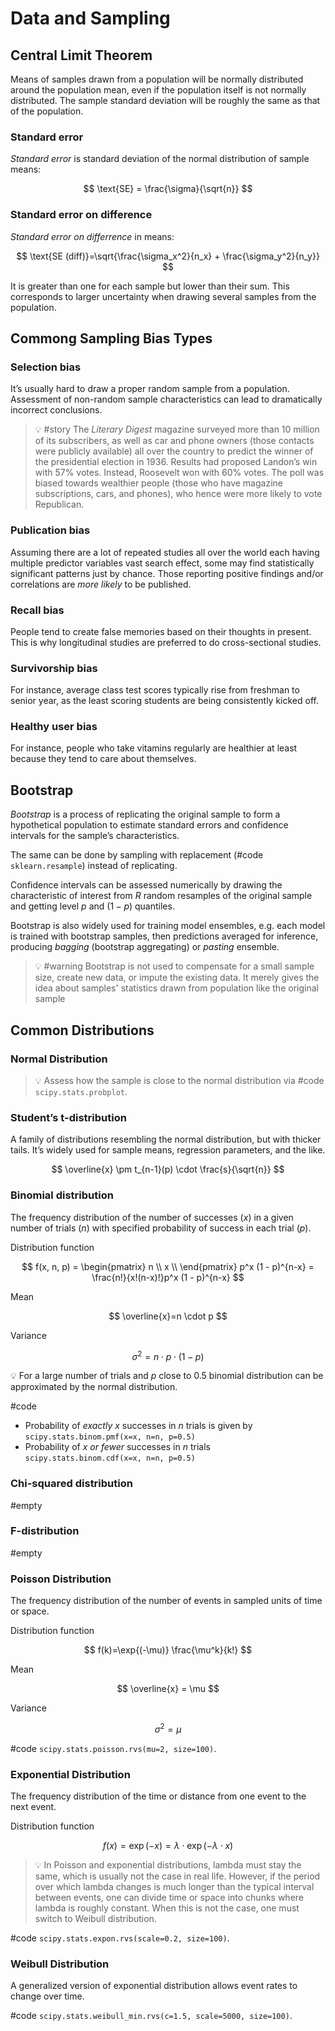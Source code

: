 # Data and Sampling

## Central Limit Theorem
Means of samples drawn from a population will be normally distributed around the population mean, even if the population itself is not normally distributed. The sample standard deviation will be roughly the same as that of the population.

### Standard error
*Standard error* is standard deviation of the normal distribution of sample means:

$$
\text{SE} = \frac{\sigma}{\sqrt{n}}
$$

### Standard error on difference
*Standard error on differrence* in means:

$$
\text{SE (diff)}=\sqrt{\frac{\sigma_x^2}{n_x} + \frac{\sigma_y^2}{n_y}}
$$

It is greater than one for each sample but lower than their sum. This corresponds to larger uncertainty when drawing several samples from the population.

## Commong Sampling Bias Types
### Selection bias
It’s usually hard to draw a proper random sample from a population. Assessment of non-random sample characteristics can lead to dramatically incorrect conclusions.

> 💡 #story The *Literary Digest* magazine surveyed more than 10 million of its subscribers, as well as car and phone owners (those contacts were publicly available) all over the country to predict the winner of the presidential election in 1936. Results had proposed Landon’s win with 57% votes. Instead, Roosevelt won with 60% votes. The poll was biased towards wealthier people (those who have magazine subscriptions, cars, and phones), who hence were more likely to vote Republican.

### Publication bias
Assuming there are a lot of repeated studies all over the world each having multiple predictor variables vast search effect, some may find statistically significant patterns just by chance. Those reporting positive findings and/or correlations are *more likely* to be published.

### Recall bias
People tend to create false memories based on their thoughts in present. This is why longitudinal studies are preferred to do cross-sectional studies.

### Survivorship bias
For instance, average class test scores typically rise from freshman to senior year, as the least scoring students are being consistently kicked off.

### Healthy user bias
For instance, people who take vitamins regularly are healthier at least because they tend to care about themselves.

## Bootstrap
*Bootstrap* is a process of replicating the original sample to form a hypothetical population to estimate standard errors and confidence intervals for the sample’s characteristics.

The same can be done by sampling with replacement (#code `sklearn.resample`) instead of replicating.

Confidence intervals can be assessed numerically by drawing the characteristic of interest from $R$ random resamples of the original sample and getting level $p$ and $(1-p)$ quantiles. 

Bootstrap is also widely used for training model ensembles, e.g. each model is trained with bootstrap samples, then predictions averaged for inference, producing *bagging* (bootstrap aggregating) or _pasting_ ensemble.

> 💡 #warning Bootstrap is not used to compensate for a small sample size, create new data, or impute the existing data. It merely gives the idea about samples' statistics drawn from population like the original sample


## Common Distributions
### Normal Distribution
> 💡 Assess how the sample is close to the normal distribution via #code `scipy.stats.probplot`.

### Student’s t-distribution
A family of distributions resembling the normal distribution, but with thicker tails. It’s widely used for sample means, regression parameters, and the like.

$$
\overline{x} \pm t_{n-1}(p) \cdot \frac{s}{\sqrt{n}}
$$

### Binomial distribution
The frequency distribution of the number of successes ($x$) in a given number of trials ($n$) with specified probability of success in each trial ($p$).
    
Distribution function

$$
f(x, n, p) = 
\begin{pmatrix}
    n \\
    x \\
\end{pmatrix}
p^x (1 - p)^{n-x} = \frac{n!}{x!(n-x)!}p^x (1 - p)^{n-x}
$$

Mean

$$
\overline{x}=n \cdot p
$$

Variance

$$
\sigma^2=n\cdot p \cdot (1-p)
$$

💡 For a large number of trials and $p$ close to 0.5 binomial distribution can be approximated by the normal distribution.

#code
- Probability of *exactly* $x$ successes in $n$ trials is given by `scipy.stats.binom.pmf(x=x, n=n, p=0.5)`
- Probability of $x$ *or fewer* successes in $n$ trials `scipy.stats.binom.cdf(x=x, n=n, p=0.5)`
  
### Chi-squared distribution
#empty 

### F-distribution
#empty 

### Poisson Distribution
The frequency distribution of the number of events in sampled units of time or space.

Distribution function

$$
f(k)=\exp{(-\mu)} \frac{\mu^k}{k!}
$$

Mean

$$
\overline{x} = \mu
$$

Variance

$$
\sigma^2 = \mu
$$

#code `scipy.stats.poisson.rvs(mu=2, size=100)`.
    
### Exponential Distribution
The frequency distribution of the time or distance from one event to the next event.
    
Distribution function

$$
f(x)=\exp{(-x)}=\lambda\cdot \exp{(-\lambda \cdot x)}
$$

> 💡 In Poisson and exponential distributions, lambda must stay the same, which is usually not the case in real life. However, if the period over which lambda changes is much longer than the typical interval between events, one can divide time or space into chunks where lambda is roughly constant. When this is not the case, one must switch to Weibull distribution.

#code `scipy.stats.expon.rvs(scale=0.2, size=100)`.

### Weibull Distribution
A generalized version of exponential distribution allows event rates to change over time.
 
#code `scipy.stats.weibull_min.rvs(c=1.5, scale=5000, size=100)`.
